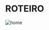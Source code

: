 # ROTEIRO

![home](https://user-images.githubusercontent.com/9598261/34342795-463a193a-e9b3-11e7-8a75-213070e24221.png)
